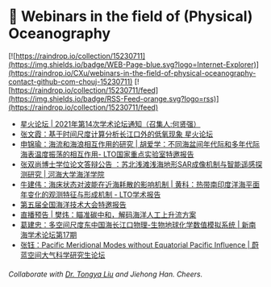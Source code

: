 # 🌊 Webinars in the field of (Physical) Oceanography

[![https://raindrop.io/collection/15230711](https://img.shields.io/badge/WEB-Page-blue.svg?logo=Internet-Explorer)](https://raindrop.io/CXu/webinars-in-the-field-of-physical-oceanography-contact-github-com-chouj-15230711) [![https://raindrop.io/collection/15230711/feed](https://img.shields.io/badge/RSS-Feed-orange.svg?logo=rss)](https://raindrop.io/collection/15230711/feed)

<!-- BLOG-POST-LIST:START -->
- [星火论坛 | 2021年第14次学术论坛通知（召集人:何贤强）](https://mp.weixin.qq.com/s/i5ifnT_0AY4oQPjEmjN7TQ)
- [张文霞：基于时间尺度计算分析长江口外的低氧现象 星火论坛](https://mp.weixin.qq.com/s/--CxOjGagdjxUcvYJO8-Jw)
- [申锦瑜：海流和海浪相互作用的研究 | 胡爱学：不同海盆间年代际和多年代际海表温度振荡的相互作用- LTO国家重点实验室特邀报告](https://mp.weixin.qq.com/s/qF2AYPUxAFdsgyYDVpovJg)
- [张双尚博士学位论文答辩公告 ：苏北浅滩浅海地形SAR成像机制与智能遥感探测研究 | 河海大学海洋学院](https://mp.weixin.qq.com/s/oYDbKGAsOukL2yQeM4RpYw)
- [牛建伟：海床状态对波能在近海耗散的影响机制 | 黄科：热带南印度洋海平面年变化的观测特征与形成机制 - LTO学术报告](https://mp.weixin.qq.com/s/RP18rDLwKy30JSHwnfotVQ)
- [第五届全国海洋技术大会特邀报告](https://flypage.chinamcloud.com/h5/tpl/index.html?id=12516&tid=1529&openid=on9r51JvnJRyjirdb8-FjC9vhxlI&nickname=%E9%A9%AC%E4%B9%9F&userpic=https://thirdwx.qlogo.cn/mmopen/vi_32/Q3auHgzwzM6noV0l7SZTGfibvCgfHTy6wLv0s374YD4pJWWiafprvws12owhn1qhsavic557LaQvkvicH18ENKiaHTQ/132)
- [直播预告 | 樊炜：瞄准碳中和，解码海洋人工上升流方案](https://mp.weixin.qq.com/s/QctzMqDNK18iuK-0VxjT9A)
- [葛建忠：多空间尺度东中国海长江口物理-生物地球化学数值模拟系统 | 新南海学术论坛第17期](https://mp.weixin.qq.com/s/EmNSbHEJsW1X3DMLNpEJfA)
- [张钰：Pacific Meridional Modes without Equatorial Pacific Influence | 蔚蓝空间大气科学研究生论坛](https://mp.weixin.qq.com/s/nZKMZGedSA8oCfI_lB0QlQ)
<!-- BLOG-POST-LIST:END -->

###### Collaborate with [Dr. Tongya Liu](https://liutongya.github.io/) and Jiehong Han. Cheers.

